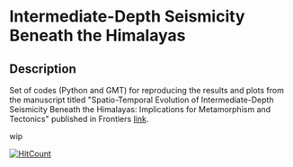 # Intermediate-Depth Seismicity Beneath the Himalayas

## Description ##
Set of codes (Python and GMT) for reproducing the results and plots from the manuscript titled
"Spatio-Temporal Evolution of Intermediate-Depth 
Seismicity Beneath the Himalayas: Implications for 
Metamorphism and Tectonics" published in 
Frontiers [link](https://www.frontiersin.org/articles/10.3389/feart.2021.742700/full).


wip

<!---[![HitCount](http://hits.dwyl.com/kemichai/codes_and_stuff.svg)](http://hits.dwyl.com/kemichai/codes_and_stuff)--->
[![HitCount](https://hits.dwyl.com/kemichai/codes_and_stuff.svg?style=flat&show=unique)](http://hits.dwyl.com/kemichai/codes_and_stuff)